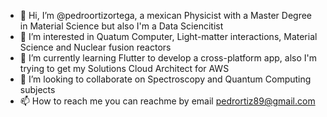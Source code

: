 - 👋 Hi, I’m @pedroortizortega, a mexican Physicist with a Master Degree in Material Science but also I'm a Data Sciencitist
- 👀 I’m interested in Quatum Computer, Light-matter interactions, Material Science and Nuclear fusion reactors
- 🌱 I’m currently learning Flutter to develop a cross-platform app, also I'm trying to get my Solutions Cloud Architect for AWS
- 💞️ I’m looking to collaborate on Spectroscopy and Quantum Computing subjects
- 📫 How to reach me you can reachme by email pedrortiz89@gmail.com

<!---
pedroortizortega/pedroortizortega is a ✨ special ✨ repository because its `README.md` (this file) appears on your GitHub profile.
You can click the Preview link to take a look at your changes.
--->
